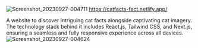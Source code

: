 ![Screenshot_20230927-004711](https://github.com/nehemiahcode/Catfact/assets/126448876/5671e3ab-2ab2-4bd6-b690-e6f85c6f2e78)
https://catfacts-fact.netlify.app/

A website to discover 
intriguing cat facts alongside captivating cat imagery. The technology stack behind it includes React.js, Tailwind CSS, and Next.js, ensuring a seamless and fully responsive experience across all devices.
![Screenshot_20230927-004624](https://github.com/nehemiahcode/Catfact/assets/126448876/e9b2d337-2f69-4762-9a5e-0ecac3f2bb76)
